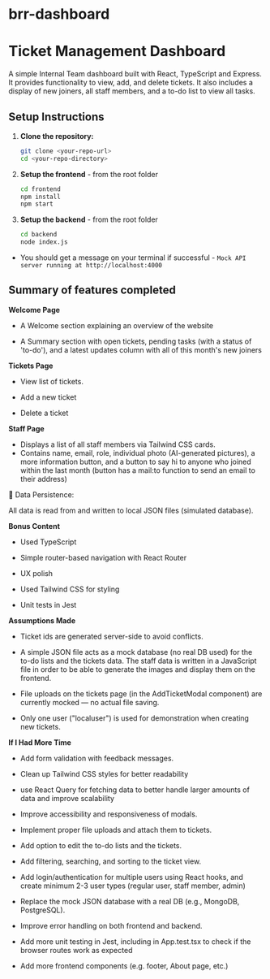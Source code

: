 # brr-dashboard

# Ticket Management Dashboard

A simple Internal Team dashboard built with React, TypeScript and Express. It provides functionality to view, add, and delete tickets. It also includes a display of new joiners, all staff members, and a to-do list to view all tasks.

## Setup Instructions

1. **Clone the repository:**

   ```bash
   git clone <your-repo-url>
   cd <your-repo-directory>

   ```

2. **Setup the frontend** - from the root folder

   ```bash
   cd frontend
   npm install
   npm start

   ```

3. **Setup the backend** - from the root folder

   ```bash
   cd backend
   node index.js
   ```

- You should get a message on your terminal if successful - `Mock API server running at http://localhost:4000`

## Summary of features completed

**Welcome Page**

- A Welcome section explaining an overview of the website

- A Summary section with open tickets, pending tasks (with a status of 'to-do'), and a latest updates column with all of this month's new joiners

**Tickets Page**

- View list of tickets.

- Add a new ticket

- Delete a ticket

**Staff Page**

- Displays a list of all staff members via Tailwind CSS cards.
- Contains name, email, role, individual photo (AI-generated pictures), a more information button, and a button to say hi to anyone who joined within the last month (button has a mail:to function to send an email to their address)

💾 Data Persistence:

All data is read from and written to local JSON files (simulated database).

**Bonus Content**

- Used TypeScript

- Simple router-based navigation with React Router

- UX polish

- Used Tailwind CSS for styling

- Unit tests in Jest

**Assumptions Made**

- Ticket ids are generated server-side to avoid conflicts.

- A simple JSON file acts as a mock database (no real DB used) for the to-do lists and the tickets data. The staff data is written in a JavaScript file in order to be able to generate the images and display them on the frontend.

- File uploads on the tickets page (in the AddTicketModal component) are currently mocked — no actual file saving.

- Only one user ("localuser") is used for demonstration when creating new tickets.

**If I Had More Time**

- Add form validation with feedback messages.

- Clean up Tailwind CSS styles for better readability

- use React Query for fetching data to better handle larger amounts of data and improve scalability

- Improve accessibility and responsiveness of modals.

- Implement proper file uploads and attach them to tickets.

- Add option to edit the to-do lists and the tickets.

- Add filtering, searching, and sorting to the ticket view.

- Add login/authentication for multiple users using React hooks, and create minimum 2-3 user types (regular user, staff member, admin)

- Replace the mock JSON database with a real DB (e.g., MongoDB, PostgreSQL).

- Improve error handling on both frontend and backend.

- Add more unit testing in Jest, including in App.test.tsx to check if the browser routes work as expected

- Add more frontend components (e.g. footer, About page, etc.)
